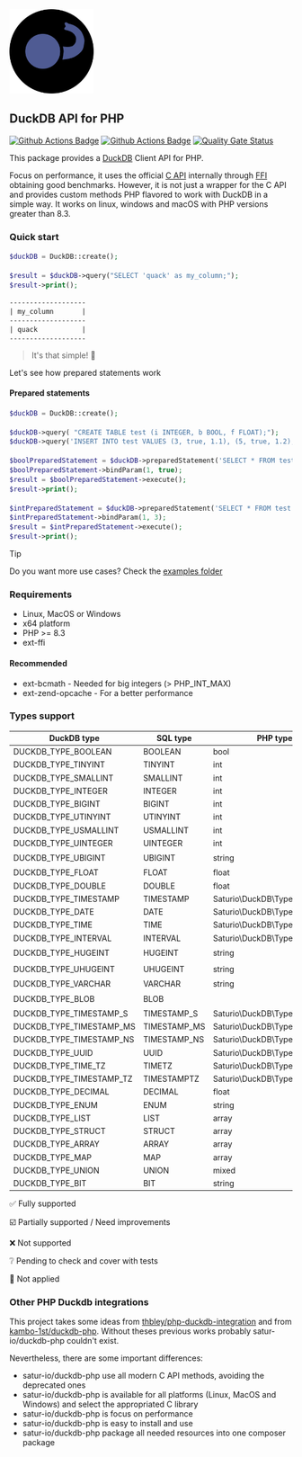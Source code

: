 <img alt="DuckDB logo" src="docs/DuckDB-PHP-logo-noborders.svg" height="150">

## DuckDB API for PHP

[![Github Actions Badge](https://github.com/satur-io/duckdb-php/actions/workflows/php_test_main.yml/badge.svg?branch=main)](https://github.com/satur-io/duckdb-php/actions)
[![Github Actions Badge](https://github.com/satur-io/duckdb-php/actions/workflows/php_test_nightly.yml/badge.svg?branch=main)](https://github.com/satur-io/duckdb-php/actions)
[![Quality Gate Status](https://sonarcloud.io/api/project_badges/measure?project=satur-io_duckdb-php&metric=alert_status&token=4a4bd82eff843d2b4a93bf4552b6db78e598ecfa)](https://sonarcloud.io/summary/new_code?id=satur-io_duckdb-php)

This package provides a [DuckDB](https://github.com/duckdb/duckdb) Client API for PHP.

Focus on performance, it uses the official [C API](https://duckdb.org/docs/api/c/overview.html) internally through [FFI](https://www.php.net/manual/en/book.ffi.php) obtaining good benchmarks.
However, it is not just a wrapper for the C API and provides custom methods PHP flavored to work with DuckDB in a simple way.
It works on linux, windows and macOS with PHP versions greater than 8.3.

### Quick start

```php
$duckDB = DuckDB::create();

$result = $duckDB->query("SELECT 'quack' as my_column;");
$result->print();
```

```
-------------------
| my_column       |
-------------------
| quack           |
-------------------
```

> It's that simple! :duck:

Let's see how prepared statements work

#### Prepared statements
```php
$duckDB = DuckDB::create();

$duckDB->query( "CREATE TABLE test (i INTEGER, b BOOL, f FLOAT);");
$duckDB->query('INSERT INTO test VALUES (3, true, 1.1), (5, true, 1.2), (3, false, 1.1), (3, null, 1.2);');

$boolPreparedStatement = $duckDB->preparedStatement('SELECT * FROM test WHERE b = $1');
$boolPreparedStatement->bindParam(1, true);
$result = $boolPreparedStatement->execute();
$result->print();

$intPreparedStatement = $duckDB->preparedStatement('SELECT * FROM test WHERE i = ?');
$intPreparedStatement->bindParam(1, 3);
$result = $intPreparedStatement->execute();
$result->print();
```

> [!TIP]
> Do you want more use cases? Check the [examples folder](examples)

### Requirements
- Linux, MacOS or Windows
- x64 platform
- PHP >= 8.3
- ext-ffi

#### Recommended
- ext-bcmath - Needed for big integers (> PHP_INT_MAX)
- ext-zend-opcache - For a better performance

### Types support
| DuckDB type                | SQL type     | PHP type                      |           Read           |          Bind           |
|----------------------------|--------------|-------------------------------|:------------------------:|:-----------------------:|
| DUCKDB_TYPE_BOOLEAN        | BOOLEAN      | bool                          |    :white_check_mark:    |   :white_check_mark:    |
| DUCKDB_TYPE_TINYINT        | TINYINT      | int                           |    :white_check_mark:    |   :white_check_mark:    |
| DUCKDB_TYPE_SMALLINT       | SMALLINT     | int                           |    :white_check_mark:    |   :white_check_mark:    |
| DUCKDB_TYPE_INTEGER        | INTEGER      | int                           |    :white_check_mark:    |   :white_check_mark:    |
| DUCKDB_TYPE_BIGINT         | BIGINT       | int                           |    :white_check_mark:    |   :white_check_mark:    |
| DUCKDB_TYPE_UTINYINT       | UTINYINT     | int                           |    :white_check_mark:    |   :white_check_mark:    |
| DUCKDB_TYPE_USMALLINT      | USMALLINT    | int                           |    :white_check_mark:    |   :white_check_mark:    |
| DUCKDB_TYPE_UINTEGER       | UINTEGER     | int                           |    :white_check_mark:    |   :white_check_mark:    |
| DUCKDB_TYPE_UBIGINT        | UBIGINT      | string                        | :ballot_box_with_check:  | :ballot_box_with_check: |
| DUCKDB_TYPE_FLOAT          | FLOAT        | float                         |    :white_check_mark:    |   :white_check_mark:    |
| DUCKDB_TYPE_DOUBLE         | DOUBLE       | float                         |    :white_check_mark:    |   :white_check_mark:    |
| DUCKDB_TYPE_TIMESTAMP      | TIMESTAMP    | Saturio\DuckDB\Type\Timestamp |    :white_check_mark:    |   :white_check_mark:    |
| DUCKDB_TYPE_DATE           | DATE         | Saturio\DuckDB\Type\Date      |    :white_check_mark:    |   :white_check_mark:    |
| DUCKDB_TYPE_TIME           | TIME         | Saturio\DuckDB\Type\Time      |    :white_check_mark:    |   :white_check_mark:    |
| DUCKDB_TYPE_INTERVAL	      | INTERVAL     | Saturio\DuckDB\Type\Interval  |    :white_check_mark:    |   :white_check_mark:    |
| DUCKDB_TYPE_HUGEINT        | HUGEINT      | string                        | :ballot_box_with_check:  |     :grey_question:     |
| DUCKDB_TYPE_UHUGEINT       | UHUGEINT     | string                        | :ballot_box_with_check:  |     :grey_question:     |
| DUCKDB_TYPE_VARCHAR        | VARCHAR      | string                        |    :white_check_mark:    |     :grey_question:     |
| DUCKDB_TYPE_BLOB           | BLOB         |                               | :ballot_box_with_check:  |     :grey_question:     |
| DUCKDB_TYPE_TIMESTAMP_S    | TIMESTAMP_S  | Saturio\DuckDB\Type\Timestamp |    :white_check_mark:    |     :grey_question:     |
| DUCKDB_TYPE_TIMESTAMP_MS   | TIMESTAMP_MS | Saturio\DuckDB\Type\Timestamp |    :white_check_mark:    |     :grey_question:     |
| DUCKDB_TYPE_TIMESTAMP_NS   | TIMESTAMP_NS | Saturio\DuckDB\Type\Timestamp |    :white_check_mark:    |     :grey_question:     |
| DUCKDB_TYPE_UUID           | UUID         | Saturio\DuckDB\Type\UUID      |    :white_check_mark:    |     :grey_question:     |
| DUCKDB_TYPE_TIME_TZ        | TIMETZ       | Saturio\DuckDB\Type\Time      |    :white_check_mark:    |     :grey_question:     |
| DUCKDB_TYPE_TIMESTAMP_TZ   | TIMESTAMPTZ  | Saturio\DuckDB\Type\Timestamp |    :white_check_mark:    |     :grey_question:     |
| DUCKDB_TYPE_DECIMAL        | DECIMAL      | float                         |    :white_check_mark:    |     :grey_question:     |
| DUCKDB_TYPE_ENUM           | ENUM         | string                        |    :white_check_mark:    |  :small_blue_diamond:   |
| DUCKDB_TYPE_LIST           | LIST         | array                         |    :white_check_mark:    |  :small_blue_diamond:   |
| DUCKDB_TYPE_STRUCT         | STRUCT       | array                         |    :white_check_mark:    |  :small_blue_diamond:   |
| DUCKDB_TYPE_ARRAY          | ARRAY        | array                         |    :white_check_mark:    |  :small_blue_diamond:   |
| DUCKDB_TYPE_MAP            | MAP          | array                         |    :white_check_mark:    |  :small_blue_diamond:   |
| DUCKDB_TYPE_UNION          | UNION        | mixed                         |    :white_check_mark:    |  :small_blue_diamond:   |
| DUCKDB_TYPE_BIT            | BIT          | string                        |           :x:            |  :small_blue_diamond:   |

:white_check_mark: Fully supported

:ballot_box_with_check: Partially supported / Need improvements

:x: Not supported

:grey_question: Pending to check and cover with tests

:small_blue_diamond: Not applied

### Other PHP Duckdb integrations
This project takes some ideas from [thbley/php-duckdb-integration](https://github.com/thbley/php-duckdb-integration)
and from [kambo-1st/duckdb-php](https://github.com/kambo-1st/duckdb-php). Without theses previous works probably
satur-io/duckdb-php couldn't exist.

Nevertheless, there are some important differences:
- satur-io/duckdb-php use all modern C API methods, avoiding the deprecated ones
- satur-io/duckdb-php is available for all platforms (Linux, MacOS and Windows) and select the appropriated C library
- satur-io/duckdb-php is focus on performance
- satur-io/duckdb-php is easy to install and use
- satur-io/duckdb-php package all needed resources into one composer package
